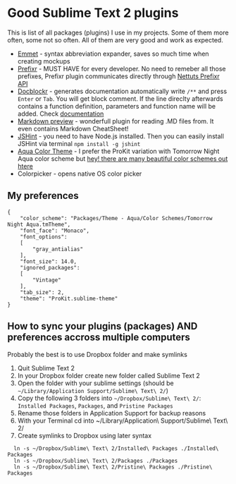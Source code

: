# Good Sublime Text 2 plugins

This is list of all packages (plugins) I use in my projects. Some of them more often, some not so often. All of them are very good and work as expected.

* [Emmet](http://docs.emmet.io/) - syntax abbreviation expander, saves so much time when creating mockups
* [Prefixr](http://wbond.net/sublime_packages/prefixr) - MUST HAVE for every developer. No need to remeber all those prefixes, Prefixr plugin communicates directly through [Nettuts Prefixr API](http://prefixr.com/)
* [Docblockr](https://github.com/spadgos/sublime-jsdocs) - generates documentation automatically
write `/**` and press `Enter` or `Tab`. You will get block comment. If the line direclty afterwards contains a function definition, parameters and function name will be added. Check [documentation](https://github.com/spadgos/sublime-jsdocs)
* [Markdown preview](https://github.com/revolunet/sublimetext-markdown-preview) - wonderfull plugin for reading .MD files from. It even contains Markdown CheatSheet!
* [JSHint](http://www.jshint.com/install/) - you need to have Node.js installed. Then you can easily install JSHint via terminal `npm install -g jshint`
* [Aqua Color Theme](https://github.com/cafarm/aqua-theme) - I prefer the ProKit variation with Tomorrow Night Aqua color scheme but [hey! there are many beautiful color schemes out htere](https://github.com/daylerees/colour-schemes)
* Colorpicker - opens native OS color picker
## My preferences

```
{
	"color_scheme": "Packages/Theme - Aqua/Color Schemes/Tomorrow Night Aqua.tmTheme",
	"font_face": "Monaco",
	"font_options":
	[
		"gray_antialias" 
	],
	"font_size": 14.0,
	"ignored_packages":
	[
		"Vintage"
	],
	"tab_size": 2,
	"theme": "ProKit.sublime-theme"
}
```
## How to sync your plugins (packages) AND preferences accross multiple computers
Probably the best is to use Dropbox folder and make symlinks

1. Quit Sublime Text 2
2. In your Dropbox folder create new folder called Sublime Text 2
3. Open the folder with your sublime settings (should be `~/Library/Application Support/Sublime\ Text\ 2/`)
4. Copy the following 3 folders into `~/Dropbox/Sublime\ Text\ 2/`: `Installed Packages`, `Packages`, and `Pristine Packages`
5. Rename those folders in Application Support for backup reasons
5. With your Terminal cd into ~/Library/Application\ Support/Sublime\ Text\ 2/ 
6. Create symlinks to Dropbox using later syntax

```
  ln -s ~/Dropbox/Sublime\ Text\ 2/Installed\ Packages ./Installed\ Packages
  ln -s ~/Dropbox/Sublime\ Text\ 2/Packages ./Packages
  ln -s ~/Dropbox/Sublime\ Text\ 2/Pristine\ Packages ./Pristine\ Packages
```